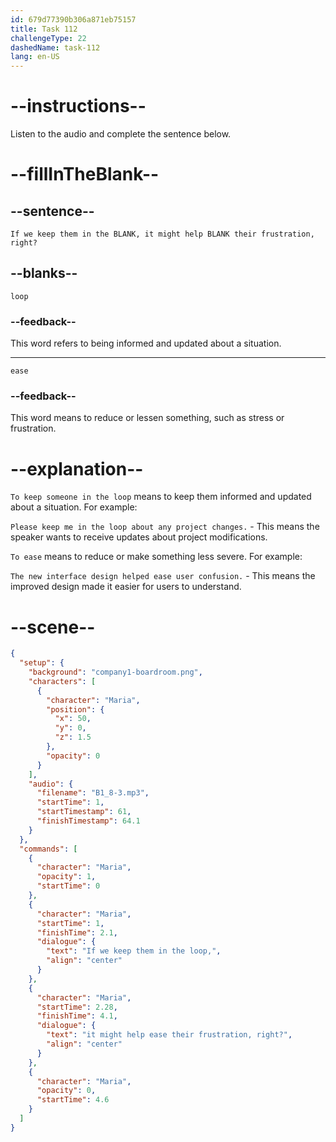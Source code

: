 ```yaml
---
id: 679d77390b306a871eb75157
title: Task 112
challengeType: 22
dashedName: task-112
lang: en-US
---
```


<!-- (Audio) Maria: If we keep them in the loop, it might help ease their frustration, right? -->

# --instructions--

Listen to the audio and complete the sentence below.

# --fillInTheBlank--

## --sentence--

`If we keep them in the BLANK, it might help BLANK their frustration, right?`

## --blanks--

`loop`

### --feedback--

This word refers to being informed and updated about a situation.

---

`ease`

### --feedback--

This word means to reduce or lessen something, such as stress or frustration.

# --explanation--

`To keep someone in the loop` means to keep them informed and updated about a situation. For example:

`Please keep me in the loop about any project changes.` - This means the speaker wants to receive updates about project modifications.

`To ease` means to reduce or make something less severe. For example:

`The new interface design helped ease user confusion.` - This means the improved design made it easier for users to understand.

# --scene--

```json
{
  "setup": {
    "background": "company1-boardroom.png",
    "characters": [
      {
        "character": "Maria",
        "position": {
          "x": 50,
          "y": 0,
          "z": 1.5
        },
        "opacity": 0
      }
    ],
    "audio": {
      "filename": "B1_8-3.mp3",
      "startTime": 1,
      "startTimestamp": 61,
      "finishTimestamp": 64.1
    }
  },
  "commands": [
    {
      "character": "Maria",
      "opacity": 1,
      "startTime": 0
    },
    {
      "character": "Maria",
      "startTime": 1,
      "finishTime": 2.1,
      "dialogue": {
        "text": "If we keep them in the loop,",
        "align": "center"
      }
    },
    {
      "character": "Maria",
      "startTime": 2.28,
      "finishTime": 4.1,
      "dialogue": {
        "text": "it might help ease their frustration, right?",
        "align": "center"
      }
    },
    {
      "character": "Maria",
      "opacity": 0,
      "startTime": 4.6
    }
  ]
}
```

